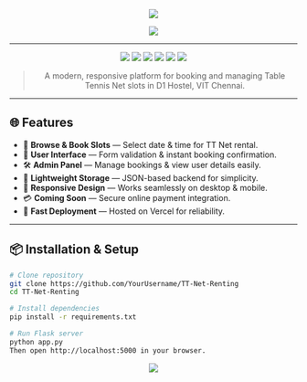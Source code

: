 <!-- Banner -->
<p align="center">
  <img src="https://capsule-render.vercel.app/api?type=waving&color=0:8B0000,100:FF6347&height=200&section=header&text=TT%20Net%20Renting%20Website&fontSize=40&fontColor=FFFFFF&animation=fadeIn&fontAlignY=35"/>
</p>

<!-- Typing Animation -->
<p align="center">
  <img src="https://readme-typing-svg.herokuapp.com?font=Fira+Code&size=24&pause=1000&color=00FFD1&center=true&vCenter=true&width=700&lines=Seamless+Table+Tennis+Net+Booking;Clean+and+Responsive+UI;Admin+and+User+Friendly;Built+with+Flask+%2B+HTML+CSS+JS"/>
</p>

---

<p align="center">
  <img src="https://img.shields.io/badge/license-MIT-00FFD1?style=for-the-badge&logo=none"/>
  <img src="https://img.shields.io/badge/HTML5-E34F26?style=for-the-badge&logo=html5&logoColor=white"/>
  <img src="https://img.shields.io/badge/CSS3-1572B6?style=for-the-badge&logo=css3&logoColor=white"/>
  <img src="https://img.shields.io/badge/JavaScript-F7DF1E?style=for-the-badge&logo=javascript&logoColor=black"/>
  <img src="https://img.shields.io/badge/Python-3776AB?style=for-the-badge&logo=python&logoColor=white"/>
  <img src="https://img.shields.io/badge/Flask-000000?style=for-the-badge&logo=flask&logoColor=white"/>
</p>

> <p align="center">A modern, responsive platform for booking and managing Table Tennis Net slots in D1 Hostel, VIT Chennai.</p>

---

## 🌐 Features
- 📄 **Browse & Book Slots** — Select date & time for TT Net rental.  
- 👤 **User Interface** — Form validation & instant booking confirmation.  
- 🛠️ **Admin Panel** — Manage bookings & view user details easily.  
- 💾 **Lightweight Storage** — JSON-based backend for simplicity.  
- 📱 **Responsive Design** — Works seamlessly on desktop & mobile.  
- 💳 **Coming Soon** — Secure online payment integration.  
- 🚀 **Fast Deployment** — Hosted on Vercel for reliability.

---

## 📦 Installation & Setup
```bash
# Clone repository
git clone https://github.com/YourUsername/TT-Net-Renting
cd TT-Net-Renting

# Install dependencies
pip install -r requirements.txt

# Run Flask server
python app.py
Then open http://localhost:5000 in your browser.
```

<p align="center">
  <img src="https://capsule-render.vercel.app/api?type=waving&color=0:001F1F,100:00FFD1&height=120&section=footer"/>
</p>
